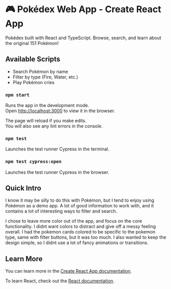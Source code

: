# 🎮 Pokédex Web App - Create React App
Pokédex built with React and TypeScript. Browse, search, and learn about the original 151 Pokémon!

## Available Scripts

- Search Pokémon by name
-  Filter by type (Fire, Water, etc.)
-  Play Pokémon cries

### `npm start`

Runs the app in the development mode.\
Open [http://localhost:3000](http://localhost:3000) to view it in the browser.

The page will reload if you make edits.\
You will also see any lint errors in the console.

### `npm test`

Launches the test runner Cypress in the terminal. 

### `npm test cypress:open`

Launches the test runner Cypress in the browser.

## Quick Intro

I know it may be silly to do this with Pokémon, but I tend to enjoy using Pokémon as a demo app. A lot of good information to work with, and it contains a lot of interesting ways to filter and search.

I chose to leave more color out of the app, and focus on the core functionality. I didnt want colors to distract and give off a messy feeling overall. I had the pokemon cards colored to be specific to the pokemon type, same with filter buttons, but it was too much. I also wanted to keep the design simple, so I didnt use a lot of fancy animations or transitions.

## Learn More

You can learn more in the [Create React App documentation](https://facebook.github.io/create-react-app/docs/getting-started).

To learn React, check out the [React documentation](https://reactjs.org/).
